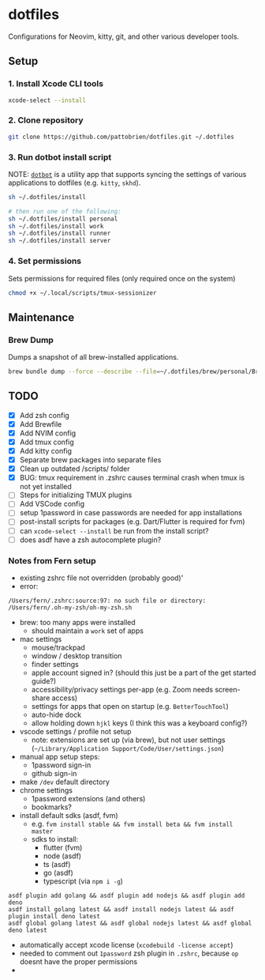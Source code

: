 # dotfiles

Configurations for Neovim, kitty, git, and other various developer tools.

## Setup

### 1. Install Xcode CLI tools

```sh
xcode-select --install
```

### 2. Clone repository

```sh
git clone https://github.com/pattobrien/dotfiles.git ~/.dotfiles
```

### 3. Run dotbot install script

NOTE: [`dotbot`](https://github.com/anishathalye/dotbot) is a utility app that supports syncing the settings of various applications to dotfiles (e.g. `kitty`, `skhd`).

```sh
sh ~/.dotfiles/install

# then run one of the following:
sh ~/.dotfiles/install personal
sh ~/.dotfiles/install work
sh ~/.dotfiles/install runner
sh ~/.dotfiles/install server
```

### 4. Set permissions

Sets permissions for required files (only required once on the system)

```sh
chmod +x ~/.local/scripts/tmux-sessionizer
```

## Maintenance

### Brew Dump

Dumps a snapshot of all brew-installed applications.

```sh
brew bundle dump --force --describe --file=~/.dotfiles/brew/personal/Brewfile
```

## TODO

- [x] Add zsh config
- [x] Add Brewfile
- [x] Add NVIM config
- [x] Add tmux config
- [x] Add kitty config
- [x] Separate brew packages into separate files
- [x] Clean up outdated /scripts/ folder
- [x] BUG: tmux requirement in .zshrc causes terminal crash when tmux is not yet installed
- [ ] Steps for initializing TMUX plugins
- [ ] Add VSCode config
- [ ] setup 1password in case passwords are needed for app installations
- [ ] post-install scripts for packages (e.g. Dart/Flutter is required for fvm)
- [ ] can `xcode-select --install` be run from the install script?
- [ ] does asdf have a zsh autocomplete plugin?

### Notes from Fern setup

- existing zshrc file not overridden (probably good)'
- error:

```
/Users/fern/.zshrc:source:97: no such file or directory: /Users/fern/.oh-my-zsh/oh-my-zsh.sh
```

- brew: too many apps were installed
  - should maintain a `work` set of apps
- mac settings
  - mouse/trackpad
  - window / desktop transition 
  - finder settings
  - apple account signed in? (should this just be a part of the get started guide?)
  - accessibility/privacy settings per-app (e.g. Zoom needs screen-share access)
  - settings for apps that open on startup (e.g. `BetterTouchTool`)
  - auto-hide dock
  - allow holding down `hjkl` keys (I think this was a keyboard config?)
- vscode settings / profile not setup
  - note: extensions are set up (via brew), but not user settings (`~/Library/Application Support/Code/User/settings.json`)
- manual app setup steps:
  - 1password sign-in
  - github sign-in
- make `/dev` default directory
- chrome settings
  - 1password extensions (and others)
  - bookmarks?
- install default sdks (asdf, fvm)
  - e.g. `fvm install stable && fvm install beta && fvm install master`
  - sdks to install:
    - flutter (fvm)
    - node (asdf)
    - ts (asdf)
    - go (asdf)
    - typescript (via `npm i -g`)
```console
asdf plugin add golang && asdf plugin add nodejs && asdf plugin add deno
asdf install golang latest && asdf install nodejs latest && asdf plugin install deno latest
asdf global golang latest && asdf global nodejs latest && asdf global deno latest
```
- automatically accept xcode license (`xcodebuild -license accept`)
- needed to comment out `1password` zsh plugin in `.zshrc`, because `op` doesnt
  have the proper permissions
- 